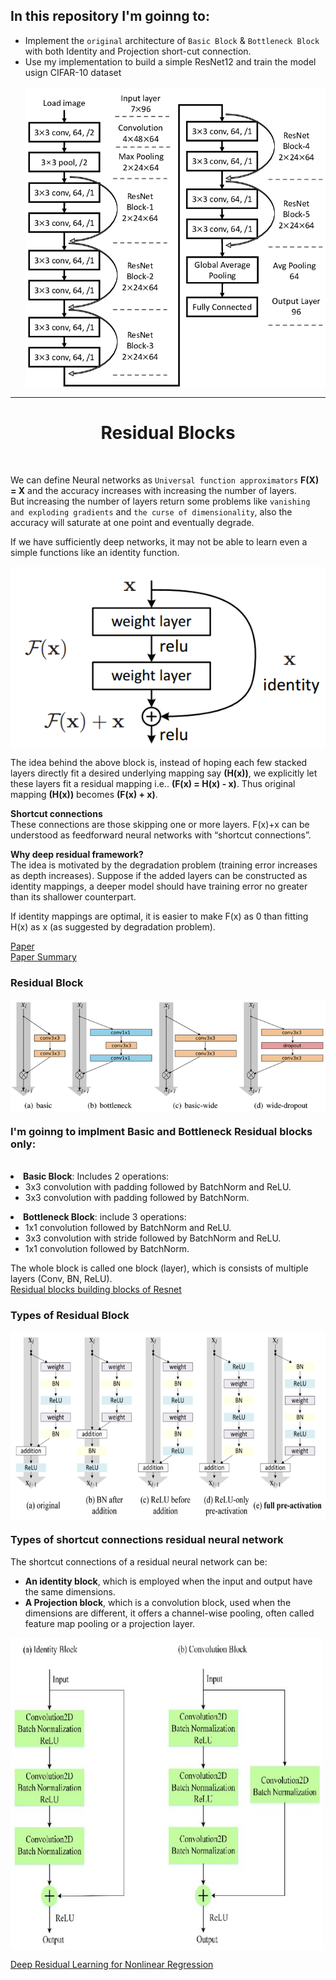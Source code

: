 ## In this repository I'm goinng to:
- Implement the `original` architecture of `Basic Block` & `Bottleneck Block` with both Identity and Projection short-cut connection.
- Use my implementation to build a simple ResNet12 and train the model usign <a herf="http://www.cs.toronto.edu/~kriz/cifar.html">CIFAR-10 dataset<a/><br><br>
<img src="data/The structure of ResNet 12.png" align="center" hight="300" width="500"></img>

    
--------- 
    
<h1 align="center">Residual Blocks</h1><br>

We can define Neural networks as `Universal function approximators` **F(X) = X** and the accuracy increases with increasing the number of layers.<br>
But increasing the number of layers return some problems like `vanishing and exploding gradients` and `the curse of dimensionality`, also the accuracy will saturate at one point and eventually degrade. 

If we have sufficiently deep networks, it may not be able to learn even a simple functions like an identity function.


<img src="data/Single Residual Block.png" align="center"></img>

The idea behind the above block is, instead of hoping each few stacked layers directly fit a desired underlying mapping say **\(H(x)\)**, we explicitly let these layers fit a residual mapping i.e.. **\(F(x) = H(x) - x\)**. Thus original mapping **\(H(x)\)** becomes **\(F(x) + x\)**.

**Shortcut connections**<br>
These connections are those skipping one or more layers. F(x)+x can be understood as feedforward neural networks with “shortcut connections”.

**Why deep residual framework?**<br>
The idea is motivated by the degradation problem (training error increases as depth increases). Suppose if the added layers can be constructed as identity mappings, a deeper model should have training error no greater than its shallower counterpart.

If identity mappings are optimal, it is easier to make F(x) as 0 than fitting H(x) as x (as suggested by degradation problem).

<a href="https://arxiv.org/abs/1512.03385">Paper</a><br>
<a href="https://swethatanamala.github.io/2018/07/09/Summary-of-resnet-paper/">Paper Summary</a><br>


### Residual Block

<img src="data/WideResidualNetwork.png" align="center"></img>

<h3>I'm goinng to implment Basic and Bottleneck Residual blocks only:</h3><br>
    
<li> <b>Basic Block</b>: Includes 2 operations:
    <ul>
        <li> 3x3 convolution with padding followed by BatchNorm and ReLU.
        <li> 3x3 convolution with padding followed by BatchNorm.
    </ul>

<li> <b>Bottleneck Block</b>: include 3 operations:
    <ul>
        <li> 1x1 convolution followed by BatchNorm and ReLU.
        <li> 3x3 convolution with stride followed by BatchNorm and ReLU.
        <li> 1x1 convolution followed by BatchNorm.
    </ul>
    
  
The whole block is called one block (layer), which is consists of multiple layers (Conv, BN, ReLU).<br>
<a href="https://towardsdatascience.com/residual-blocks-building-blocks-of-resnet-fd90ca15d6ec">Residual blocks building blocks of Resnet</a><br>

  
### Types of Residual Block
<img src="data/Types of Residual Block.png" height="300" width="700" align="center">
  
### Types of  shortcut connections residual neural network

The shortcut connections of a residual neural network can be:
- **An identity block**, which is employed when the input and output have the same dimensions. 
- **A Projection block**, which is a convolution block, used when the dimensions are different, it offers a channel-wise pooling, often called feature map pooling or a projection layer.

<img src="data/The shortcut connections of ResNet.jpg" height="500" width="500" align="center"></img>

<a href="https://www.researchgate.net/publication/339109948_Deep_Residual_Learning_for_Nonlinear_Regression/figures?lo=1">Deep Residual Learning for Nonlinear Regression</a>
